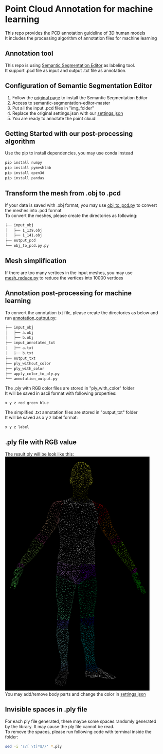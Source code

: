 # Point Cloud Annotation for machine learning
This repo provides the PCD annotation guideline of 3D human models \
It includes the processing algorithm of annotation files for machine learning

## Annotation tool
This repo is using [Semantic Segmentation Editor](https://github.com/Hitachi-Automotive-And-Industry-Lab/semantic-segmentation-editor.git) as labeling tool. \
It support .pcd file as input and output .txt file as annotation.

## Configuration of Semantic Segmentation Editor
1. Follow the [original page](https://github.com/Hitachi-Automotive-And-Industry-Lab/semantic-segmentation-editor.git) to install the Semantic Segmentation Editor
2. Access to semantic-segmentation-editor-master
3. Put all the input .pcd files in "img_folder"
4. Replace the original settings.json with our [settings.json](./settings.json)
5. You are ready to annotate the point cloud

## Getting Started with our post-processing algorithm
Use the pip to install dependencies, you may use conda instead

```bash
pip install numpy
pip install pymeshlab
pip install open3d
pip install pandas
```

## Transform the mesh from .obj to .pcd
If your data is saved with .obj format, you may use [obj_to_pcd.py](./obj_to_pcd.py) to convert the meshes into .pcd format \
To convert the meshes, please create the directories as following:

```bash
├── input_obj
│   ├── 1_139.obj
│   ├── 1_141.obj
├── output_pcd
└── obj_to_pcd.py.py
```

## Mesh simplification
If there are too many vertices in the input meshes, you may use [mesh_reduce.py](./mesh_reduce.py) to reduce the vertices into 10000 vertices

## Annotation post-processing for machine learning
To convert the annotation txt file, please create the directories as below and run [annotation_output.py](./annotation_output.py):

```bash
├── input_obj
│   ├── a.obj
│   ├── b.obj
├── input_annotated_txt
│   ├── a.txt
│   ├── b.txt
├── output_txt
├── ply_without_color
├── ply_with_color
├── apply_color_to_ply.py
└── annotation_output.py
```

The .ply with RGB color files are stored in "ply_with_color" folder \
It will be saved in ascii format with following properties:
```bash
x y z red green blue
```

The simplified .txt annotation files are stored in "output_txt" folder \
It will be saved as x y z label format:
```bash
x y z label
```
## .ply file with RGB value
The result ply will be look like this: \
![alt text](./body_segmentation.png) \
You may add/remove body parts and change the color in [settings.json](./settings.json)

## Invisible spaces in .ply file
For each ply file generated, there maybe some spaces randomly generated by the library. It may cause the ply file cannot be read. \
To remove the spaces, please run following code with terminal inside the folder:
```bash
sed -i 's/[ \t]*$//' *.ply
```

